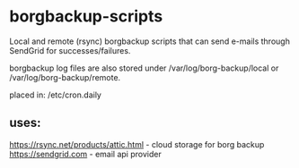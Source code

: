 # borgbackup-scripts

Local and remote (rsync) borgbackup scripts that can send e-mails through SendGrid for successes/failures. 

borgbackup log files are also stored under /var/log/borg-backup/local or /var/log/borg-backup/remote.

placed in: /etc/cron.daily

## uses:

https://rsync.net/products/attic.html - cloud storage for borg backup  
https://sendgrid.com - email api provider
